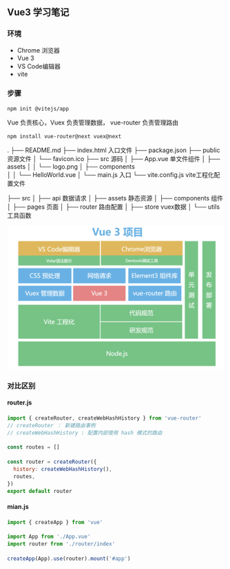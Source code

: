 ## Vue3 学习笔记

### 环境

- Chrome 浏览器
- Vue 3
- VS Code编辑器
- vite

### 步骤

``` shell
npm init @vitejs/app
```

Vue 负责核心，Vuex 负责管理数据， vue-router 负责管理路由
```shell
npm install vue-router@next vuex@next
```

.
├── README.md
├── index.html           入口文件
├── package.json
├── public               资源文件
│   └── favicon.ico
├── src                  源码
│   ├── App.vue          单文件组件
│   ├── assets
│   │   └── logo.png
│   ├── components   
│   │   └── HelloWorld.vue
│   └── main.js          入口
└── vite.config.js vite工程化配置文件

├── src
│   ├── api            数据请求
│   ├── assets         静态资源
│   ├── components     组件
│   ├── pages          页面
│   ├── router         路由配置
│   ├── store          vuex数据
│   └── utils          工具函数

![](./images/vue3-overview.png)


### 对比区别

#### router.js

``` js
import { createRouter, createWebHashHistory } from 'vue-router'
// createRouter ： 新建路由事例
// createWebHashHistory : 配置内部使用 hash 模式的路由

const routes = []

const router = createRouter({
  history: createWebHashHistory(),
  routes,
})
export default router
```

#### mian.js

```js
import { createApp } from 'vue'

import App from './App.vue'
import router from './router/index'

createApp(App).use(router).mount('#app')
```
